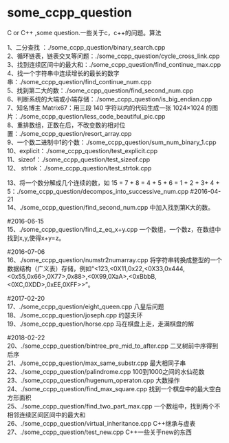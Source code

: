 # some_ccpp_question
C or C++ ,some question.一些关于c，c++的问题。算法


1、二分查找 ：./some_ccpp_question/binary_search.cpp </br>
2、循环链表，链表交叉等问题：./some_ccpp_question/cycle_cross_link.cpp </br>
3、找到连续区间中的最大和：./some_ccpp_question/find_continue_max.cpp</br>
4、找一个字符串中连续增长的最长的数字串：./some_ccpp_question/find_continue_num.cpp </br>
5、找到第二大的数：./some_ccpp_question/find_second_num.cpp</br>
6、判断系统的大端或小端存储：./some_ccpp_question/is_big_endian.cpp</br>
7、知名博主 Matrix67：用三段 140 字符以内的代码生成一张 1024×1024 的图片：./some_ccpp_question/less_code_beautiful_pic.cpp</br>
8、重排数组，正数在后，不改变数的相对位置：./some_ccpp_question/resort_array.cpp</br>
9、一个数二进制中1的个数：./some_ccpp_question/sum_num_binary_1.cpp</br>
10、explicit：./some_ccpp_question/test_explicit.cpp</br>
11、sizeof：./some_ccpp_question/test_sizeof.cpp</br>
12、 strtok：./some_ccpp_question/test_strtok.cpp</br>

13、将一个数分解成几个连续的数，如 15 = 7 + 8 = 4 + 5 + 6 = 1 + 2 + 3+ 4 + 5：./some_ccpp_question/decompos_into_successive_num.cpp
#2016-04-21</br>
14、./some_ccpp_question/find_second_num.cpp 中加入找到第K大的数。</br>

#2016-06-15</br>
15、./some_ccpp_question/find_z_eq_x+y.cpp 一个数组，一个数z，在数组中找到x,y,使得x+y=z。</br>

#2016-07-06</br>
16、./some_ccpp_question/numstr2numarray.cpp 将字符串转换成整型的一个数据结构（广义表）存储，例如“<123,<0X11,0x22,<0X33,0x444,</br><0x55,0x66>,0X77>,0x88>,<0X99,0XaA>,<0xBbbB,<0XC,0XDD>,0xEE,0XFF>>”。</br>


#2017-02-20</br>
17、./some_ccpp_question/eight_queen.cpp 八皇后问题</br>
18、./some_ccpp_question/joseph.cpp 约瑟夫环</br>
19、./some_ccpp_question/horse.cpp 马在棋盘上走，走满棋盘的解 </br>

#2018-02-22</br>
20、./some_ccpp_question/bintree_pre_mid_to_after.cpp 二叉树前中序得到后序</br>
21、./some_ccpp_question/max_same_substr.cpp 最大相同子串</br>
22、./some_ccpp_question/palindrome.cpp 100到1000之间的水仙花数</br>
23、./some_ccpp_question/hugenum_operaton.cpp 大数操作</br>
24、./some_ccpp_question/find_max_square.cpp 找到一个棋盘中的最大空白方形面积</br>
25、./some_ccpp_question/find_two_part_max.cpp  一个数组中，找到两个不相邻连续区间区间中的最大和</br>
26、./some_ccpp_question/virtual_inheritance.cpp  C++继承与虚表</br>
27、./some_ccpp_question/test_new.cpp  C++一些关于new的东西</br>
